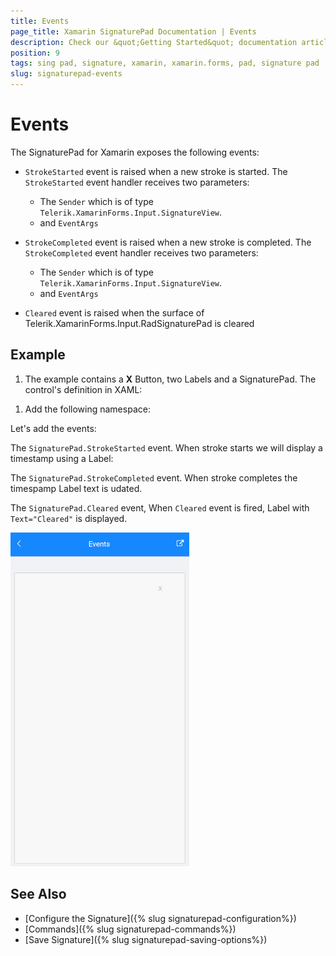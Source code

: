 ```yaml
---
title: Events
page_title: Xamarin SignaturePad Documentation | Events
description: Check our &quot;Getting Started&quot; documentation article for Telerik SignaturePad for Xamarin control.
position: 9
tags: sing pad, signature, xamarin, xamarin.forms, pad, signature pad
slug: signaturepad-events
---
```


# Events

The SignaturePad for Xamarin exposes the following events: 

* `StrokeStarted` event is raised when a new stroke is started. The `StrokeStarted` event handler receives two parameters: 
	* The `Sender` which is of type `Telerik.XamarinForms.Input.SignatureView`. 
	* and `EventArgs` 

* `StrokeCompleted` event is raised when a new stroke is completed. The `StrokeCompleted` event handler receives two parameters:
	* The `Sender` which is of type `Telerik.XamarinForms.Input.SignatureView`.
	* and `EventArgs` 

* `Cleared` event is raised when the surface of Telerik.XamarinForms.Input.RadSignaturePad is cleared

## Example

1. The example contains a **X** Button, two Labels and a SignaturePad. The control's definition in XAML:

 <snippet id='signaturepad-events'/>

1. Add the following namespace:

 <snippet id='xmlns-telerikinput'/>

Let's add the events:

The `SignaturePad.StrokeStarted` event. When stroke starts we will display a timestamp using a Label:

<snippet id='signaturepad-strokestarted-event'/>

The `SignaturePad.StrokeCompleted` event. When stroke completes the timespamp Label text is udated.

<snippet id='signaturepad-strokecompleted-event'/>

The `SignaturePad.Cleared` event, When `Cleared` event is fired, Label with `Text="Cleared"` is displayed.

<snippet id='signaturepad-cleared-event'/>

![SignaturePad Events](images/signatrue-events.gif)

## See Also

- [Configure the Signature]({% slug signaturepad-configuration%})
- [Commands]({% slug signaturepad-commands%})
- [Save Signature]({% slug signaturepad-saving-options%})